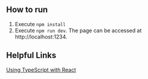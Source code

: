 ## How to run
1. Execute `npm install`
2. Execute `npm run dev`. The page can be accessed at http://localhost:1234.

## Helpful Links
[Using TypeScript with React](https://alligator.io/react/typescript-with-react/)